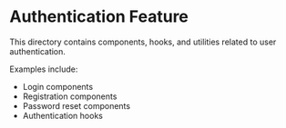 
# Authentication Feature

This directory contains components, hooks, and utilities related to user authentication.

Examples include:
- Login components
- Registration components
- Password reset components
- Authentication hooks
